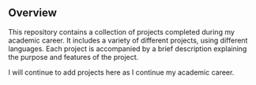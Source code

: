 ## Overview

This repository contains a collection of projects completed during my academic career. It includes a variety of different projects, using different languages. Each project is accompanied by a brief description explaining the purpose and features of the project. 

I will continue to add projects here as I continue my academic career.
